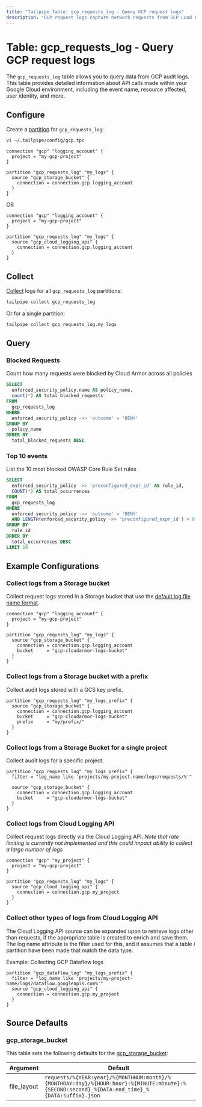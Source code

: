 ```yaml
---
title: "Tailpipe Table: gcp_requests_log - Query GCP request logs"
description: "GCP request logs capture network requests from GCP Load Balancers containing fields for the results of Cloud Armor analysis."
---
```


# Table: gcp_requests_log - Query GCP request logs

The `gcp_requests_log` table allows you to query data from GCP audit logs. This table provides detailed information about API calls made within your Google Cloud environment, including the event name, resource affected, user identity, and more.

## Configure

Create a [partition](https://tailpipe.io/docs/manage/partition) for `gcp_requests_log`:

```sh
vi ~/.tailpipe/config/gcp.tpc
```

```hcl
connection "gcp" "logging_account" {
  project = "my-gcp-project"
}

partition "gcp_requests_log" "my_logs" {
  source "gcp_storage_bucket" {
    connection = connection.gcp.logging_account
  }
}
```
OR

```hcl
connection "gcp" "logging_account" {
  project = "my-gcp-project"
}

partition "gcp_requests_log" "my_logs" {
  source "gcp_cloud_logging_api" {
    connection = connection.gcp.logging_account
  }
}
```

## Collect

[Collect](https://tailpipe.io/docs/manage/collection) logs for all `gcp_requests_log` partitions:

```sh
tailpipe collect gcp_requests_log
```

Or for a single partition:

```sh
tailpipe collect gcp_requests_log.my_logs
```

## Query


### Blocked Requests

Count how many requests were blocked by Cloud Armor across all policies

```sql
SELECT
  enforced_security_policy.name AS policy_name,
  count(*) AS total_blocked_requests
FROM
  gcp_requests_log
WHERE
  enforced_security_policy ->> 'outcome' = 'DENY'
GROUP BY
  policy_name
ORDER BY
  total_blocked_requests DESC
```

### Top 10 events

List the 10 most blocked OWASP Core Rule Set rules

```sql
SELECT
  enforced_security_policy ->> 'preconfigured_expr_id' AS rule_id,
  COUNT(*) AS total_occurrences
FROM
  gcp_requests_log
WHERE
  enforced_security_policy ->> 'outcome' = 'DENY'
  AND LENGTH(enforced_security_policy ->> 'preconfigured_expr_id') > 0
GROUP BY
  rule_id
ORDER BY
  total_occurrences DESC
LIMIT 10
```


## Example Configurations

### Collect logs from a Storage bucket

Collect request logs stored in a Storage bucket that use the [default log file name format](https://hub.tailpipe.io/plugins/turbot/gcp/tables/gcp_audit_log#gcp_storage_bucket).

```hcl
connection "gcp" "logging_account" {
  project = "my-gcp-project"
}

partition "gcp_requests_log" "my_logs" {
  source "gcp_storage_bucket" {
    connection = connection.gcp.logging_account
    bucket     = "gcp-cloudarmor-logs-bucket"
  }
}
```

### Collect logs from a Storage bucket with a prefix

Collect audit logs stored with a GCS key prefix.

```hcl
partition "gcp_requests_log" "my_logs_prefix" {
  source "gcp_storage_bucket" {
    connection = connection.gcp.logging_account
    bucket     = "gcp-cloudarmor-logs-bucket"
    prefix     = "my/prefix/"
  }
}
```

### Collect logs from a Storage Bucket for a single project

Collect audit logs for a specific project.

```hcl
partition "gcp_requests_log" "my_logs_prefix" {
  filter = "log_name like 'projects/my-project-name/logs/requests/%'"

  source "gcp_storage_bucket" {
    connection = connection.gcp.logging_account
    bucket     = "gcp-cloudarmor-logs-bucket"
  }
}
```

### Collect logs from Cloud Logging API

Collect request logs directly via the Cloud Logging API.  *Note that rate limiting is currently not implemented and this could impact ability to collect a large number of logs*

```hcl
connection "gcp" "my_project" {
  project = "my-gcp-project"
}

partition "gcp_requests_log" "my_logs" {
  source "gcp_cloud_logging_api" {
    connection = connection.gcp.my_project
  }
}
```

### Collect other types of logs from Cloud Logging API

The Cloud Logging API source can be expanded upon to retrieve logs other than requests, if the appropriate table is created to enrich and save them.  The log name attribute is the filter used for this, and it assumes that a table / partition have been made that match the data type.

Example: Collecting GCP Dataflow logs

```hcl
partition "gcp_dataflow_log" "my_logs_prefix" {
  filter = "log_name like 'projects/my-project-name/logs/dataflow.googleapis.com%'"
  source "gcp_cloud_logging_api" {
    connection = connection.gcp.my_project
  }
}
```

## Source Defaults

### gcp_storage_bucket

This table sets the following defaults for the [gcp_storage_bucket](https://hub.tailpipe.io/plugins/turbot/gcp/sources/gcp_storage_bucket#arguments):

| Argument      | Default |
|--------------|---------|
| file_layout   | `requests/%{YEAR:year}/%{MONTHNUM:month}/%{MONTHDAY:day}/%{HOUR:hour}:%{MINUTE:minute}:%{SECOND:second}_%{DATA:end_time}_%{DATA:suffix}.json` |
